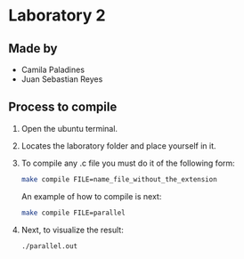 # Laboratory 2

## Made by

- Camila Paladines
- Juan Sebastian Reyes

## Process to compile

1. Open the ubuntu terminal.
2. Locates the laboratory folder and place yourself in it.
3. To compile any .c file you must do it of the following form:

    ```sh
    make compile FILE=name_file_without_the_extension
    ```
   An example of how to compile is next:

    ```sh
    make compile FILE=parallel
    ```
4. Next, to visualize the result:

    ```sh
    ./parallel.out
    ```